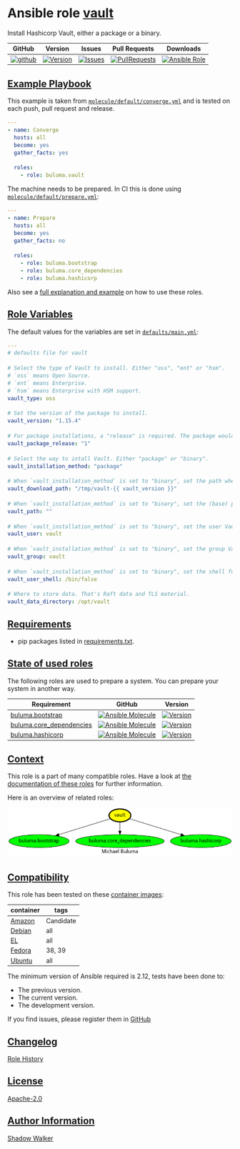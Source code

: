 # Ansible role [vault](https://galaxy.ansible.com/ui/standalone/roles/buluma/vault/documentation)

Install Hashicorp Vault, either a package or a binary.

|GitHub|Version|Issues|Pull Requests|Downloads|
|------|-------|------|-------------|---------|
|[![github](https://github.com/buluma/ansible-role-vault/actions/workflows/molecule.yml/badge.svg)](https://github.com/buluma/ansible-role-vault/actions/workflows/molecule.yml)|[![Version](https://img.shields.io/github/release/buluma/ansible-role-vault.svg)](https://github.com/buluma/ansible-role-vault/releases/)|[![Issues](https://img.shields.io/github/issues/buluma/ansible-role-vault.svg)](https://github.com/buluma/ansible-role-vault/issues/)|[![PullRequests](https://img.shields.io/github/issues-pr-closed-raw/buluma/ansible-role-vault.svg)](https://github.com/buluma/ansible-role-vault/pulls/)|[![Ansible Role](https://img.shields.io/ansible/role/d/buluma/vault)](https://galaxy.ansible.com/ui/standalone/roles/buluma/vault/documentation)|

## [Example Playbook](#example-playbook)

This example is taken from [`molecule/default/converge.yml`](https://github.com/buluma/ansible-role-vault/blob/master/molecule/default/converge.yml) and is tested on each push, pull request and release.

```yaml
---
- name: Converge
  hosts: all
  become: yes
  gather_facts: yes

  roles:
    - role: buluma.vault
```

The machine needs to be prepared. In CI this is done using [`molecule/default/prepare.yml`](https://github.com/buluma/ansible-role-vault/blob/master/molecule/default/prepare.yml):

```yaml
---
- name: Prepare
  hosts: all
  become: yes
  gather_facts: no

  roles:
    - role: buluma.bootstrap
    - role: buluma.core_dependencies
    - role: buluma.hashicorp
```

Also see a [full explanation and example](https://buluma.github.io/how-to-use-these-roles.html) on how to use these roles.

## [Role Variables](#role-variables)

The default values for the variables are set in [`defaults/main.yml`](https://github.com/buluma/ansible-role-vault/blob/master/defaults/main.yml):

```yaml
---
# defaults file for vault

# Select the type of Vault to install. Either "oss", "ent" or "hsm".
# `oss` means Open Source.
# `ent` means Enterprise.
# `hsm` means Enterprise with HSM support.
vault_type: oss

# Set the version of the package to install.
vault_version: "1.15.4"

# For package installations, a "release" is required. The package would for example be called `vault-1.12.2-1`.
vault_package_release: "1"

# Select the way to intall Vault. Either "package" or "binary".
vault_installation_method: "package"

# When `vault_installation_method` is set to "binary", set the path where to (temporarily) download Vault.
vault_download_path: "/tmp/vault-{{ vault_version }}"

# When `vault_installation_method` is set to "binary", set the (base) path where to install Vault. This can be "" or "/opt" for example.
vault_path: ""

# When `vault_installation_method` is set to "binary", set the user Vault will run under. The user "root" is not allowed.
vault_user: vault

# When `vault_installation_method` is set to "binary", set the group Vault will run under. The group "root" is not allowed.
vault_group: vault

# When `vault_installation_method` is set to "binary", set the shell for the vault_user.
vault_user_shell: /bin/false

# Where to store data. That's Raft data and TLS material.
vault_data_directory: /opt/vault
```

## [Requirements](#requirements)

- pip packages listed in [requirements.txt](https://github.com/buluma/ansible-role-vault/blob/master/requirements.txt).

## [State of used roles](#state-of-used-roles)

The following roles are used to prepare a system. You can prepare your system in another way.

| Requirement | GitHub | Version |
|-------------|--------|--------|
|[buluma.bootstrap](https://galaxy.ansible.com/buluma/bootstrap)|[![Ansible Molecule](https://github.com/buluma/ansible-role-bootstrap/actions/workflows/molecule.yml/badge.svg)](https://github.com/buluma/ansible-role-bootstrap/actions/workflows/molecule.yml)|[![Version](https://img.shields.io/github/release/buluma/ansible-role-bootstrap.svg)](https://github.com/shadowwalker/ansible-role-bootstrap)|
|[buluma.core_dependencies](https://galaxy.ansible.com/buluma/core_dependencies)|[![Ansible Molecule](https://github.com/buluma/ansible-role-core_dependencies/actions/workflows/molecule.yml/badge.svg)](https://github.com/buluma/ansible-role-core_dependencies/actions/workflows/molecule.yml)|[![Version](https://img.shields.io/github/release/buluma/ansible-role-core_dependencies.svg)](https://github.com/shadowwalker/ansible-role-core_dependencies)|
|[buluma.hashicorp](https://galaxy.ansible.com/buluma/hashicorp)|[![Ansible Molecule](https://github.com/buluma/ansible-role-hashicorp/actions/workflows/molecule.yml/badge.svg)](https://github.com/buluma/ansible-role-hashicorp/actions/workflows/molecule.yml)|[![Version](https://img.shields.io/github/release/buluma/ansible-role-hashicorp.svg)](https://github.com/shadowwalker/ansible-role-hashicorp)|

## [Context](#context)

This role is a part of many compatible roles. Have a look at [the documentation of these roles](https://buluma.github.io/) for further information.

Here is an overview of related roles:

![dependencies](https://raw.githubusercontent.com/buluma/ansible-role-vault/png/requirements.png "Dependencies")

## [Compatibility](#compatibility)

This role has been tested on these [container images](https://hub.docker.com/u/buluma):

|container|tags|
|---------|----|
|[Amazon](https://hub.docker.com/repository/docker/buluma/amazonlinux/general)|Candidate|
|[Debian](https://hub.docker.com/repository/docker/buluma/debian/general)|all|
|[EL](https://hub.docker.com/repository/docker/buluma/enterpriselinux/general)|all|
|[Fedora](https://hub.docker.com/repository/docker/buluma/fedora/general)|38, 39|
|[Ubuntu](https://hub.docker.com/repository/docker/buluma/ubuntu/general)|all|

The minimum version of Ansible required is 2.12, tests have been done to:

- The previous version.
- The current version.
- The development version.

If you find issues, please register them in [GitHub](https://github.com/buluma/ansible-role-vault/issues)

## [Changelog](#changelog)

[Role History](https://github.com/buluma/ansible-role-vault/blob/master/CHANGELOG.md)

## [License](#license)

[Apache-2.0](https://github.com/buluma/ansible-role-vault/blob/master/LICENSE)

## [Author Information](#author-information)

[Shadow Walker](https://buluma.github.io/)

